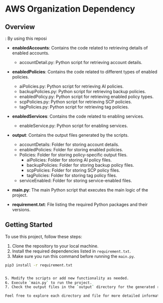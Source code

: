 # AWS Organization Dependency
## Overview 
: By using this reposi

- **enabledAccounts**: Contains the code related to retrieving details of enabled accounts.
    - accountDetail.py: Python script for retrieving account details.

- **enabledPolicies**: Contains the code related to different types of enabled policies.
    - aiPolicies.py: Python script for retrieving AI policies.
    - backupPolicies.py: Python script for retrieving backup policies.
    - enabledPolicy.py: Python script for retrieving enabled policy types.
    - scpPolicies.py: Python script for retrieving SCP policies.
    - tagPolicies.py: Python script for retrieving tag policies.

- **enabledServices**: Contains the code related to enabling services.
    - enableService.py: Python script for enabling services.

- **output**: Contains the output files generated by the scripts.
    - accountDetails: Folder for storing account details.
    - enabledPolicies: Folder for storing enabled policies.
    - Policies: Folder for storing policy-specific output files.
        - aiPolicies: Folder for storing AI policy files.
        - backupPolicies: Folder for storing backup policy files.
        - scpPolicies: Folder for storing SCP policy files.
        - tagPolicies: Folder for storing tag policy files.
    - serviceEnabled: Folder for storing service-enabled files.

- **main.py**: The main Python script that executes the main logic of the project.

- **requirement.txt**: File listing the required Python packages and their versions.

## Getting Started

To use this project, follow these steps:

1. Clone the repository to your local machine.
2. Install the required dependencies listed in `requirement.txt`.
3.   Make sure you run this command before running the `main.py`.
            
```bash
pip3 install -r requirement.txt


5. Modify the scripts or add new functionality as needed.
6. Execute `main.py` to run the project.
7. Check the output files in the `output` directory for the generated results.

Feel free to explore each directory and file for more detailed information about their respective contents and functionalities.

